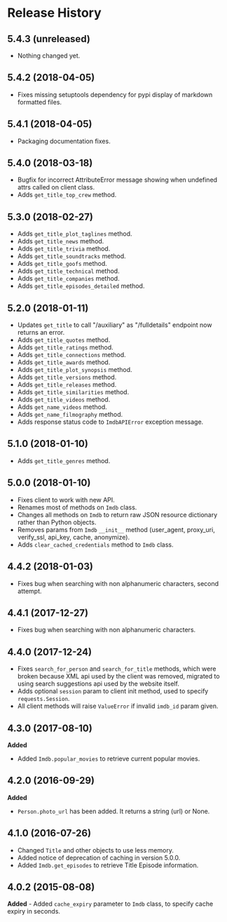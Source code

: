 # Release History

5.4.3 (unreleased)
------------------

- Nothing changed yet.


5.4.2 (2018-04-05)
------------------

- Fixes missing setuptools dependency for pypi display of markdown formatted files.


5.4.1 (2018-04-05)
------------------

-   Packaging documentation fixes.

5.4.0 (2018-03-18)
------------------

-   Bugfix for incorrect AttributeError message showing when undefined
    attrs called on client class.
-   Adds `get_title_top_crew` method.

5.3.0 (2018-02-27)
------------------

-   Adds `get_title_plot_taglines` method.
-   Adds `get_title_news` method.
-   Adds `get_title_trivia` method.
-   Adds `get_title_soundtracks` method.
-   Adds `get_title_goofs` method.
-   Adds `get_title_technical` method.
-   Adds `get_title_companies` method.
-   Adds `get_title_episodes_detailed` method.

5.2.0 (2018-01-11)
------------------

-   Updates `get_title` to call "/auxiliary" as "/fulldetails" endpoint
    now returns an error.
-   Adds `get_title_quotes` method.
-   Adds `get_title_ratings` method.
-   Adds `get_title_connections` method.
-   Adds `get_title_awards` method.
-   Adds `get_title_plot_synopsis` method.
-   Adds `get_title_versions` method.
-   Adds `get_title_releases` method.
-   Adds `get_title_similarities` method.
-   Adds `get_title_videos` method.
-   Adds `get_name_videos` method.
-   Adds `get_name_filmography` method.
-   Adds response status code to `ImdbAPIError` exception message.

5.1.0 (2018-01-10)
------------------

-   Adds `get_title_genres` method.

5.0.0 (2018-01-10)
------------------

-   Fixes client to work with new API.
-   Renames most of methods on `Imdb` class.
-   Changes all methods on `Imdb` to return raw JSON resource dictionary
    rather than Python objects.
-   Removes params from `Imdb` `__init__` method (user\_agent,
    proxy\_uri, verify\_ssl, api\_key, cache, anonymize).
-   Adds `clear_cached_credentials` method to `Imdb` class.

4.4.2 (2018-01-03)
------------------

-   Fixes bug when searching with non alphanumeric characters, second
    attempt.

4.4.1 (2017-12-27)
------------------

-   Fixes bug when searching with non alphanumeric characters.

4.4.0 (2017-12-24)
------------------

-   Fixes `search_for_person` and `search_for_title` methods, which were
    broken because XML api used by the client was removed, migrated to
    using search suggestions api used by the website itself.
-   Adds optional `session` param to client init method, used to specify
    `requests.Session`.
-   All client methods will raise `ValueError` if invalid `imdb_id`
    param given.

4.3.0 (2017-08-10)
------------------

**Added**

-   Added `Imdb.popular_movies` to retrieve current popular movies.

4.2.0 (2016-09-29)
------------------

**Added**

-   `Person.photo_url` has been added. It returns a string (url) or
    None.

4.1.0 (2016-07-26)
------------------

-   Changed `Title` and other objects to use less memory.
-   Added notice of deprecation of caching in version 5.0.0.
-   Added `Imdb.get_episodes` to retrieve Title Episode information.

4.0.2 (2015-08-08)
------------------

**Added** - Added `cache_expiry` parameter to `Imdb` class, to specify
cache expiry in seconds.
